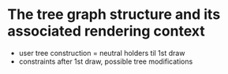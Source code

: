 The tree graph structure and its associated rendering context
=============================================================

- user tree construction = neutral holders til 1st draw
- constraints after 1st draw, possible tree modifications
